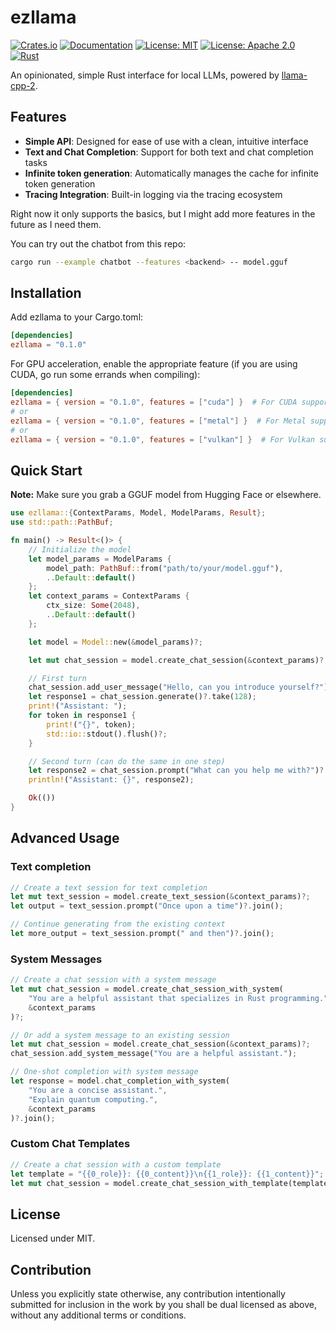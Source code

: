 # ezllama

[![Crates.io](https://img.shields.io/crates/v/ezllama.svg)](https://crates.io/crates/ezllama)
[![Documentation](https://docs.rs/ezllama/badge.svg)](https://docs.rs/ezllama)
[![License: MIT](https://img.shields.io/badge/License-MIT-yellow.svg)](https://opensource.org/licenses/MIT)
[![License: Apache 2.0](https://img.shields.io/badge/License-Apache%202.0-blue.svg)](https://opensource.org/licenses/Apache-2.0)
[![Rust](https://img.shields.io/badge/rust-stable-orange.svg)](https://www.rust-lang.org/)

An opinionated, simple Rust interface for local LLMs, powered by [llama-cpp-2](https://github.com/rustformers/llama-cpp-rs).

## Features

- **Simple API**: Designed for ease of use with a clean, intuitive interface
- **Text and Chat Completion**: Support for both text and chat completion tasks
- **Infinite token generation**: Automatically manages the cache for infinite token generation
- **Tracing Integration**: Built-in logging via the tracing ecosystem

Right now it only supports the basics, but I might add more features in the future
as I need them.

You can try out the chatbot from this repo:

```sh
cargo run --example chatbot --features <backend> -- model.gguf
```

## Installation

Add ezllama to your Cargo.toml:

```toml
[dependencies]
ezllama = "0.1.0"
```

For GPU acceleration, enable the appropriate feature
(if you are using CUDA, go run some errands when compiling):

```toml
[dependencies]
ezllama = { version = "0.1.0", features = ["cuda"] }  # For CUDA support
# or
ezllama = { version = "0.1.0", features = ["metal"] }  # For Metal support (macOS)
# or
ezllama = { version = "0.1.0", features = ["vulkan"] }  # For Vulkan support
```

## Quick Start

**Note:** Make sure you grab a GGUF model from Hugging Face or elsewhere.

```rust
use ezllama::{ContextParams, Model, ModelParams, Result};
use std::path::PathBuf;

fn main() -> Result<()> {
    // Initialize the model
    let model_params = ModelParams {
        model_path: PathBuf::from("path/to/your/model.gguf"),
        ..Default::default()
    };
    let context_params = ContextParams {
        ctx_size: Some(2048),
        ..Default::default()
    };

    let model = Model::new(&model_params)?;

    let mut chat_session = model.create_chat_session(&context_params)?;

    // First turn
    chat_session.add_user_message("Hello, can you introduce yourself?");
    let response1 = chat_session.generate()?.take(128);
    print!("Assistant: ");
    for token in response1 {
        print!("{}", token);
        std::io::stdout().flush()?;
    }

    // Second turn (can do the same in one step)
    let response2 = chat_session.prompt("What can you help me with?")?.join();
    println!("Assistant: {}", response2);

    Ok(())
}
```

## Advanced Usage

### Text completion


```rust
// Create a text session for text completion
let mut text_session = model.create_text_session(&context_params)?;
let output = text_session.prompt("Once upon a time")?.join();

// Continue generating from the existing context
let more_output = text_session.prompt(" and then")?.join();
```

### System Messages

```rust
// Create a chat session with a system message
let mut chat_session = model.create_chat_session_with_system(
    "You are a helpful assistant that specializes in Rust programming.",
    &context_params
)?;

// Or add a system message to an existing session
let mut chat_session = model.create_chat_session(&context_params)?;
chat_session.add_system_message("You are a helpful assistant.");

// One-shot completion with system message
let response = model.chat_completion_with_system(
    "You are a concise assistant.",
    "Explain quantum computing.",
    &context_params
)?.join();
```

### Custom Chat Templates

```rust
// Create a chat session with a custom template
let template = "{{0_role}}: {{0_content}}\n{{1_role}}: {{1_content}}";
let mut chat_session = model.create_chat_session_with_template(template.to_string(), &context_params)?;
```

## License

Licensed under MIT.

## Contribution

Unless you explicitly state otherwise, any contribution intentionally submitted for inclusion in the work by you shall be dual licensed as above, without any additional terms or conditions.
